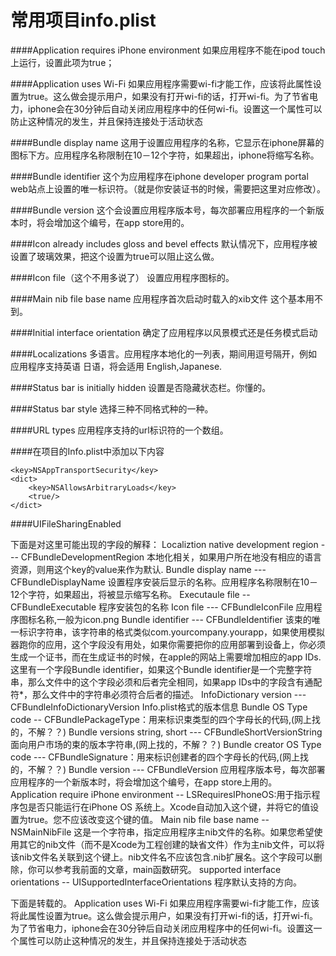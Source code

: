 # 常用项目info.plist


####Application requires iPhone environment
如果应用程序不能在ipod touch上运行，设置此项为true；

####Application uses Wi-Fi
如果应用程序需要wi-fi才能工作，应该将此属性设置为true。这么做会提示用户，如果没有打开wi-fi的话，打开wi-fi。为了节省电力，iphone会在30分钟后自动关闭应用程序中的任何wi-fi。设置这一个属性可以防止这种情况的发生，并且保持连接处于活动状态

####Bundle display name
这用于设置应用程序的名称，它显示在iphone屏幕的图标下方。应用程序名称限制在10－12个字符，如果超出，iphone将缩写名称。

####Bundle identifier
这个为应用程序在iphone developer program portal web站点上设置的唯一标识符。（就是你安装证书的时候，需要把这里对应修改）。

####Bundle version
这个会设置应用程序版本号，每次部署应用程序的一个新版本时，将会增加这个编号，在app store用的。

####Icon already includes gloss and bevel effects
默认情况下，应用程序被设置了玻璃效果，把这个设置为true可以阻止这么做。

####Icon file（这个不用多说了）
设置应用程序图标的。

####Main nib file base name
应用程序首次启动时载入的xib文件 这个基本用不到。

####Initial interface orientation 
确定了应用程序以风景模式还是任务模式启动

####Localizations
多语言。应用程序本地化的一列表，期间用逗号隔开，例如应用程序支持英语 日语，将会适用 English,Japanese.

####Status bar is initially hidden 
设置是否隐藏状态栏。你懂的。

####Status bar style
选择三种不同格式种的一种。

####URL types
应用程序支持的url标识符的一个数组。

####在项目的Info.plist中添加以下内容
```
<key>NSAppTransportSecurity</key>
<dict>
    <key>NSAllowsArbitraryLoads</key>
    <true/>
</dict>
```

####UIFileSharingEnabled


下面是对这里可能出现的字段的解释：
Localiztion native development region --- CFBundleDevelopmentRegion 本地化相关，如果用户所在地没有相应的语言资源，则用这个key的value来作为默认.
Bundle display name --- CFBundleDisplayName 设置程序安装后显示的名称。应用程序名称限制在10－12个字符，如果超出，将被显示缩写名称。
Executaule file -- CFBundleExecutable 程序安装包的名称
Icon file --- CFBundleIconFile 应用程序图标名称,一般为icon.png
Bundle identifier --- CFBundleIdentifier 该束的唯一标识字符串，该字符串的格式类似com.yourcompany.yourapp，如果使用模拟器跑你的应用，这个字段没有用处，如果你需要把你的应用部署到设备上，你必须生成一个证书，而在生成证书的时候，在apple的网站上需要增加相应的app IDs.这里有一个字段Bundle identifier，如果这个Bundle identifier是一个完整字符串，那么文件中的这个字段必须和后者完全相同，如果app IDs中的字段含有通配符*，那么文件中的字符串必须符合后者的描述。
InfoDictionary version --- CFBundleInfoDictionaryVersion  Info.plist格式的版本信息
Bundle OS Type code -- CFBundlePackageType：用来标识束类型的四个字母长的代码,(网上找的，不解？？)
Bundle versions string, short --- CFBundleShortVersionString 面向用户市场的束的版本字符串,(网上找的，不解？？)
Bundle creator OS Type code --- CFBundleSignature：用来标识创建者的四个字母长的代码,(网上找的，不解？？)
Bundle version --- CFBundleVersion 应用程序版本号，每次部署应用程序的一个新版本时，将会增加这个编号，在app store上用的。
Application require iPhone environment -- LSRequiresIPhoneOS:用于指示程序包是否只能运行在iPhone OS 系统上。Xcode自动加入这个键，并将它的值设置为true。您不应该改变这个键的值。
Main nib file base name -- NSMainNibFile 这是一个字符串，指定应用程序主nib文件的名称。如果您希望使用其它的nib文件（而不是Xcode为工程创建的缺省文件）作为主nib文件，可以将该nib文件名关联到这个键上。nib文件名不应该包含.nib扩展名。这个字段可以删除，你可以参考我前面的文章，main函数研究。
supported interface orientations -- UISupportedInterfaceOrientations 程序默认支持的方向。
 
 
下面是转载的。
Application uses Wi-Fi
如果应用程序需要wi-fi才能工作，应该将此属性设置为true。这么做会提示用户，如果没有打开wi-fi的话，打开wi-fi。为了节省电力，iphone会在30分钟后自动关闭应用程序中的任何wi-fi。设置这一个属性可以防止这种情况的发生，并且保持连接处于活动状态